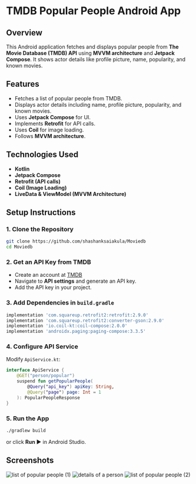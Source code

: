 # TMDB Popular People Android App

## Overview
This Android application fetches and displays popular people from **The Movie Database (TMDB) API** using **MVVM architecture** and **Jetpack Compose**. It shows actor details like profile picture, name, popularity, and known movies.

## Features
- Fetches a list of popular people from TMDB.
- Displays actor details including name, profile picture, popularity, and known movies.
- Uses **Jetpack Compose** for UI.
- Implements **Retrofit** for API calls.
- Uses **Coil** for image loading.
- Follows **MVVM architecture**.

## Technologies Used
- **Kotlin**
- **Jetpack Compose**
- **Retrofit (API calls)**
- **Coil (Image Loading)**
- **LiveData & ViewModel (MVVM Architecture)**

## Setup Instructions
### 1. Clone the Repository
```sh
git clone https://github.com/shashanksaiakula/Moviedb
cd Moviedb
```

### 2. Get an API Key from TMDB
- Create an account at [TMDB](https://www.themoviedb.org/)
- Navigate to **API settings** and generate an API key.
- Add the API key in your project.

### 3. Add Dependencies in `build.gradle`
```gradle
implementation 'com.squareup.retrofit2:retrofit:2.9.0'
implementation 'com.squareup.retrofit2:converter-gson:2.9.0'
implementation 'io.coil-kt:coil-compose:2.0.0'
implementation 'androidx.paging:paging-compose:3.3.5'
```

### 4. Configure API Service
Modify `ApiService.kt`:
```kotlin
interface ApiService {
    @GET("person/popular")
    suspend fun getPopularPeople(
        @Query("api_key") apiKey: String,
        @Query("page") page: Int = 1
    ): PopularPeopleResponse
}
```

### 5. Run the App
```sh
./gradlew build
```
or click **Run ▶** in Android Studio.

## Screenshots
![list of popular people (1)](https://github.com/user-attachments/assets/05b4ae6f-195f-4b29-b333-cfe0f9ed2f01)
![details of a person](https://github.com/user-attachments/assets/47d3370f-a102-4dd1-ab54-03f3a06ef7e9)
![list of popular people (2)](https://github.com/user-attachments/assets/0b82e58b-f024-41f4-adb4-9f4f0236deb0)




